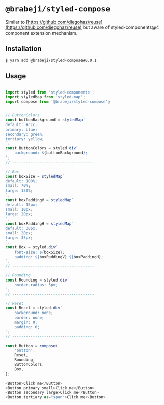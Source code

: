 # `@brabeji/styled-compose`

Similar to [https://github.com/diegohaz/reuse](https://github.com/diegohaz/reuse) but aware of styled-components@4 component extension mechanism.

## Installation

    $ yarn add @brabeji/styled-compose#0.0.1

## Usage

```javascript

import styled from 'styled-components';
import styledMap from 'styled-map';
import compose from '@brabeji/styled-compose';


// ButtonColors
const buttonBackground = styledMap`
default: #ccc;
primary: blue;
secondary: green;
tertiary: yellow;
`;
const ButtonColors = styled.div`
	background: ${buttonBackground};
`;
// ------------------------------------

// Box
const boxSize = styledMap`
default: 100%;
small: 70%;
large: 130%;
`;
const boxPaddingV = styledMap`
default: 15px;
small: 10px;
large: 20px;
`;
const boxPaddingH = styledMap`
default: 30px;
small: 20px;
large: 35px;
`;
const Box = styled.div`
	font-size: ${boxSize};
	padding: ${boxPaddingV} ${boxPaddingH};
`;
// ------------------------------------

// Rounding
const Rounding = styled.div`
	border-radius: 5px;
`;
// ------------------------------------

// Reset
const Reset = styled.div`
	background: none;
	border: none;
	margin: 0;
	padding: 0;
`;
// ------------------------------------

const Button = compose(
	'button',
	Reset,
	Rounding,
	ButtonColors,
	Box,
);

<Button>Click me</Button>
<Button primary small>Click me</Button>
<Button secondary large>Click me</Button>
<Button tertiary as="span">Click me</Button>

```
